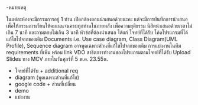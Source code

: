 
-หมายเหตุ

ในแต่ละห้องจะมีกรรมการอยู่ 1 ท่าน เปิดกล้องตอนนำเสนอด้วยนะคะ
แต่จะมีการบันทึกการนำเสนอเพื่อให้กรรมการเวียนให้คะแนนจนครบทุกท่านในภายหลัง เพื่อความยุติธรรม
นิสิตนำเสนอด้วยเวลาไม่เกิน 7 นาที และถามตอบไม่เกิน 3 นาที หัวข้อที่ต้องนำเสนอ ได้แก่
โจทย์ที่ได้รับ
โค้ดโปรแกรมที่ได้แก้ไขไปจากของเดิม
Documents i.e. Use case diagram, Class Diagram(UML Profile), Sequence diagram อาจพูดเฉพาะส่วนที่แก้ไขไปจากของเดิม
การแบ่งงานในทีม
requirements ที่เพิ่ม พร้อม link VDO
สาธิตการทำงานของโปรแกรมตามโจทย์ที่ได้รับ
Upload Slides ทาง MCV ภายในวันศุกร์ที่ 5 พ.ค. 23.55น.

- โจทย์ที่ได้รับ + additional req
- diagram (พูดเฉพาะส่วนที่แก้ไข)
- google code + ส่วนที่เปลี่ยน
- demo
- แบ่งงาน